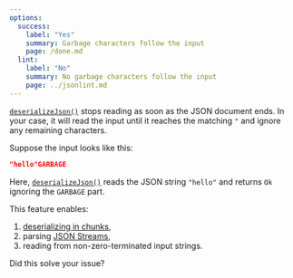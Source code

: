 ```yaml
---
options:
  success:
    label: "Yes"
    summary: Garbage characters follow the input
    page: /done.md
  lint:
    label: "No"
    summary: No garbage characters follow the input
    page: ../jsonlint.md
---
```


[`deserializeJson()`](/v7/api/json/deserializejson/) stops reading as soon as the JSON document ends.
In your case, it will read the input until it reaches the matching `"` and ignore any remaining characters.

Suppose the input looks like this:

```json
"hello"GARBAGE
```

Here, [`deserializeJson()`](/v7/api/json/deserializejson/) reads the JSON string `"hello"` and returns `Ok` ignoring the `GARBAGE` part.

This feature enables:

1. [deserializing in chunks](/v7/how-to/deserialize-a-very-large-document/#deserialization/in-chunks),
2. parsing [JSON Streams](https://en.wikipedia.org/wiki/JSON_streaming),
3. reading from non-zero-terminated input strings.

Did this solve your issue?
